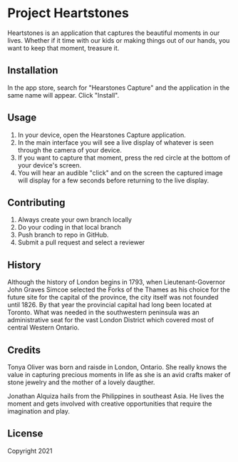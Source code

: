 # Project Heartstones

Heartstones is an application that captures the beautiful moments in our lives. Whether if it time with our kids or making things out of our hands, you want to keep that moment, treasure it.

## Installation

In the app store, search for "Hearstones Capture" and the application in the same name will appear. Click "Install".


## Usage

1. In your device, open the Hearstones Capture application.
2. In the main interface you will see a live display of whatever is seen through the camera of your device.
3. If you want to capture that moment, press the red circle at the bottom of your device's screen.
4. You will hear an audible "click" and on the screen the captured image will display for a few seconds before returning to the live display.

## Contributing

1. Always create your own branch locally
2. Do your coding in that local branch
3. Push branch to repo in GitHub.
4. Submit a pull request and select a reviewer


## History

Although the history of London begins in 1793, when Lieutenant-Governor John Graves Simcoe selected the Forks of the Thames as his choice for the future site for the capital of the province, the city itself was not founded until 1826. By that year the provincial capital had long been located at Toronto. What was needed in the southwestern peninsula was an administrative seat for the vast London District which covered most of central Western Ontario. 


## Credits

Tonya Oliver was born and raisde in London, Ontario. She really knows the value in capturing precious moments in life as she is an avid crafts maker of stone jewelry and the mother of a lovely daugther.

Jonathan Alquiza hails from the Philippines in southeast Asia. He lives the moment and gets involved with creative opportunities that require the imagination and play.

## License

Copyright 2021


